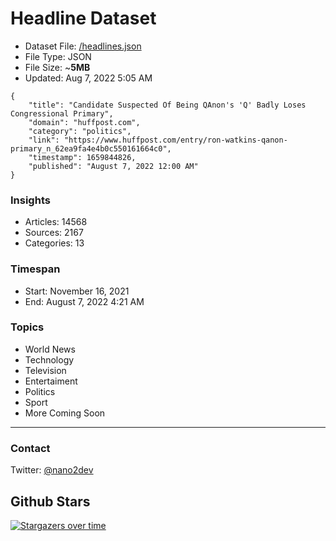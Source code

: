 # Headline Dataset

- Dataset File: [/headlines.json](https://raw.githubusercontent.com/fwd/news/master/headlines.json) 
- File Type: JSON
- File Size: ~**5MB**
- Updated: Aug 7, 2022 5:05 AM

```
{
    "title": "Candidate Suspected Of Being QAnon's 'Q' Badly Loses Congressional Primary",
    "domain": "huffpost.com",
    "category": "politics",
    "link": "https://www.huffpost.com/entry/ron-watkins-qanon-primary_n_62ea9fa4e4b0c550161664c0",
    "timestamp": 1659844826,
    "published": "August 7, 2022 12:00 AM"
}
```

### Insights

- Articles: 14568
- Sources: 2167
- Categories: 13

### Timespan

- Start: November 16, 2021
- End: August 7, 2022 4:21 AM

### Topics

- World News
- Technology
- Television
- Entertaiment
- Politics
- Sport
- More Coming Soon

---

### Contact 

Twitter: [@nano2dev](https://twitter.com/nano2dev)

## Github Stars

[![Stargazers over time](https://starchart.cc/fwd/news.svg)](https://starchart.cc/fwd/news)
	